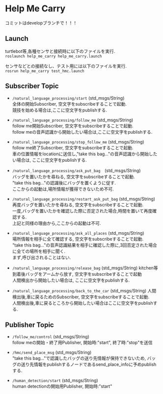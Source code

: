 # Help Me Carry

コミットはdevelopブランチで！！！

## Launch
turtlebot等,各種センサと接続時に以下のファイルを実行.  
`roslaunch help_me_carry help_me_carry.launch`

センサなどとの接続なし、テスト用には以下のファイルを実行.  
`rosrun help_me_carry test_hmc.launch`

## Subscriber Topic
- `/natural_language_processing/start` (std_msgs/String)  
全体の開始Subscriber,  空文字をsubscribeすることで起動.  
競技を始める場合は,ここに空文字をpublishする.

- `/natural_language_processing/follow_me` (std_msgs/String)  
follow me開始Subscriber, 空文字をsubscribeすることで起動.  
follow meの音声認識から開始したい場合は,ここに空文字をpublishする.  

- `/natural_language_processing/stop_follow_me` (std_msgs/String)  
follow me終了Subscriber, 空文字をsubscribeすることで起動.  
車の位置情報をlocationに送信し,"take this bag..."の音声認識から開始したい場合は,
ここに空文字をpublishする.

- `/natural_language_processing/ask_put_bag`　(std_msgs/String)  
バッグを置いたかを尋ねる, 空文字をsubscribeすることで起動.  
"take this bag..."の認識後にバッグを置くように促す.  
ここからの起動は,場所情報が獲得できないため不可.

- `/natural_language_processing/restart_ask_put_bag` (std_msgs/String)
再度バッグを置いたかを尋ねる, 空文字をsubscribeすることで起動.  
一度,バッグを置いたかを確認した際に否定された場合,時間を置いて再度確認する.  
上記と同様の理由から,ここからの起動は不可.

- `/natural_language_processing/ask_all_places` (std_msgs/String)  
場所情報を相手に全て確認する, 空文字をsubscribeすることで起動.  
"take this bag..."の音声認識結果を相手に確認した際に,3回否定された場合に全ての場所を相手に聞く.  
まず,呼び出されることはない.

- `/natural_language_processing/release_bag` (std_msgs/String)
kitchen等到着後バッグをアームから放す, 空文字をsubscribeすることで起動  
人間検出から開始したい場合は, ここに空文字をpublishする.

- `/natural_language_processing/back_to_the_car` (std_msgs/String)
人間検出後,車に戻るためのSubscriber, 空文字をsubscribeすることで起動.  
人間検出後,車に戻るところから開始したい場合はここに空文字をpublishする.


## Publisher Topic
- `/follow_me/control` (std_msgs/String)  
follow meの開始・終了用Publisher, 開始時:"start", 終了時:"stop"を送信  

- `/hmc/send_place_msg` (std_msgs/String)  
"take this bag..."で認識したバッグの送り先情報が保持できないため,
バッグの送り先情報をpublishするノードであるsend_place_infoに予めpublishする.

- `/human_detection/start` (std_msgs/String)  
human detectionの開始用Publisher, 開始時:"start"